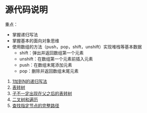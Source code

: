 # 源代码说明

重点：
- 掌握递归写法
- 掌握基本的面向对象思维
- 使用数组的方法（push，pop，shift，unshift）实现堆栈等基本数据
  - shift：弹出并返回数组第一个元素
  - unshift：在数组第一个元素前插入元素
  - push：在数组末尾添加元素
  - pop：删除并返回数组末尾元素

1. [1加到N的递归写法](1.js)
2. [表转树](2.js)
3. [子不一定出现在父之后的表转树](3.js)
4. [二叉树和遍历](4.js)
5. [查找指定节点的完整路径](5.js)
